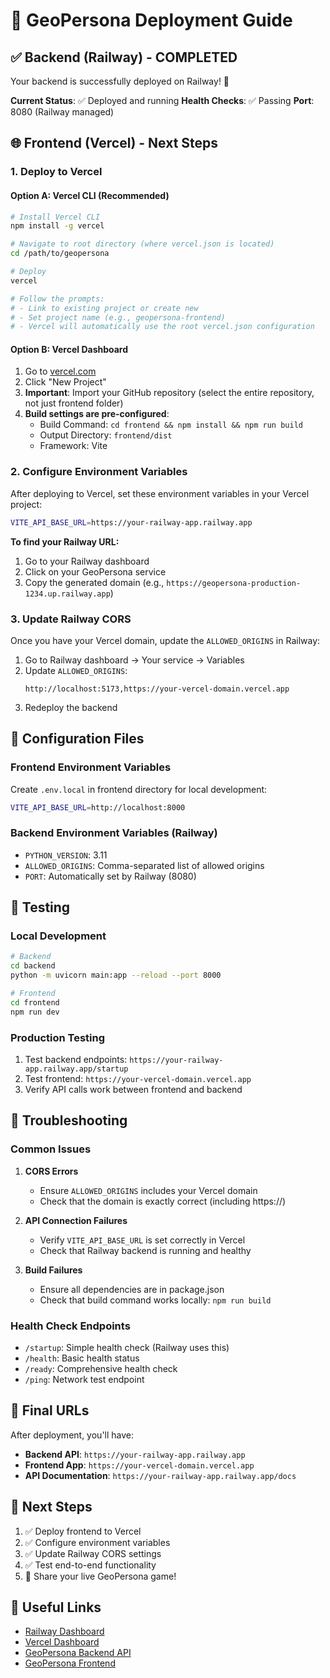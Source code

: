 # 🚀 GeoPersona Deployment Guide

## ✅ Backend (Railway) - COMPLETED
Your backend is successfully deployed on Railway! 🎉

**Current Status**: ✅ Deployed and running
**Health Checks**: ✅ Passing
**Port**: 8080 (Railway managed)

## 🌐 Frontend (Vercel) - Next Steps

### 1. Deploy to Vercel

#### Option A: Vercel CLI (Recommended)
```bash
# Install Vercel CLI
npm install -g vercel

# Navigate to root directory (where vercel.json is located)
cd /path/to/geopersona

# Deploy
vercel

# Follow the prompts:
# - Link to existing project or create new
# - Set project name (e.g., geopersona-frontend)
# - Vercel will automatically use the root vercel.json configuration
```

#### Option B: Vercel Dashboard
1. Go to [vercel.com](https://vercel.com)
2. Click "New Project"
3. **Important**: Import your GitHub repository (select the entire repository, not just frontend folder)
4. **Build settings are pre-configured**:
   - Build Command: `cd frontend && npm install && npm run build`
   - Output Directory: `frontend/dist`
   - Framework: Vite

### 2. Configure Environment Variables

After deploying to Vercel, set these environment variables in your Vercel project:

```bash
VITE_API_BASE_URL=https://your-railway-app.railway.app
```

**To find your Railway URL:**
1. Go to your Railway dashboard
2. Click on your GeoPersona service
3. Copy the generated domain (e.g., `https://geopersona-production-1234.up.railway.app`)

### 3. Update Railway CORS

Once you have your Vercel domain, update the `ALLOWED_ORIGINS` in Railway:

1. Go to Railway dashboard → Your service → Variables
2. Update `ALLOWED_ORIGINS`:
   ```
   http://localhost:5173,https://your-vercel-domain.vercel.app
   ```
3. Redeploy the backend

## 🔧 Configuration Files

### Frontend Environment Variables
Create `.env.local` in frontend directory for local development:
```bash
VITE_API_BASE_URL=http://localhost:8000
```

### Backend Environment Variables (Railway)
- `PYTHON_VERSION`: 3.11
- `ALLOWED_ORIGINS`: Comma-separated list of allowed origins
- `PORT`: Automatically set by Railway (8080)

## 🧪 Testing

### Local Development
```bash
# Backend
cd backend
python -m uvicorn main:app --reload --port 8000

# Frontend
cd frontend
npm run dev
```

### Production Testing
1. Test backend endpoints: `https://your-railway-app.railway.app/startup`
2. Test frontend: `https://your-vercel-domain.vercel.app`
3. Verify API calls work between frontend and backend

## 🚨 Troubleshooting

### Common Issues

1. **CORS Errors**
   - Ensure `ALLOWED_ORIGINS` includes your Vercel domain
   - Check that the domain is exactly correct (including https://)

2. **API Connection Failures**
   - Verify `VITE_API_BASE_URL` is set correctly in Vercel
   - Check that Railway backend is running and healthy

3. **Build Failures**
   - Ensure all dependencies are in package.json
   - Check that build command works locally: `npm run build`

### Health Check Endpoints
- `/startup`: Simple health check (Railway uses this)
- `/health`: Basic health status
- `/ready`: Comprehensive health check
- `/ping`: Network test endpoint

## 📱 Final URLs

After deployment, you'll have:
- **Backend API**: `https://your-railway-app.railway.app`
- **Frontend App**: `https://your-vercel-domain.vercel.app`
- **API Documentation**: `https://your-railway-app.railway.app/docs`

## 🎯 Next Steps

1. ✅ Deploy frontend to Vercel
2. ✅ Configure environment variables
3. ✅ Update Railway CORS settings
4. ✅ Test end-to-end functionality
5. 🎉 Share your live GeoPersona game!

## 🔗 Useful Links

- [Railway Dashboard](https://railway.app/dashboard)
- [Vercel Dashboard](https://vercel.com/dashboard)
- [GeoPersona Backend API](https://your-railway-app.railway.app)
- [GeoPersona Frontend](https://your-vercel-domain.vercel.app)
